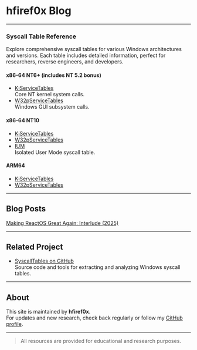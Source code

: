 # hfiref0x Blog

---

### Syscall Table Reference

Explore comprehensive syscall tables for various Windows architectures and versions. Each table includes detailed information, perfect for researchers, reverse engineers, and developers.

#### x86-64 NT6+ (includes NT 5.2 bonus)

- [KiServiceTables](https://hfiref0x.github.io/sctables/X86_64/NT6_syscalls.html)  
  Core NT kernel system calls.
- [W32pServiceTables](https://hfiref0x.github.io/sctables/X86_64/NT6_w32ksyscalls.html)  
  Windows GUI subsystem calls.

#### x86-64 NT10

- [KiServiceTables](https://hfiref0x.github.io/sctables/X86_64/NT10_syscalls.html)
- [W32pServiceTables](https://hfiref0x.github.io/sctables/X86_64/NT10_w32ksyscalls.html)
- [IUM](https://hfiref0x.github.io/sctables/X86_64/NT10_iumsyscalls.html)  
  Isolated User Mode syscall table.

#### ARM64

- [KiServiceTables](https://hfiref0x.github.io/sctables/ARM64/syscalls.html)
- [W32pServiceTables](https://hfiref0x.github.io/sctables/ARM64/w32ksyscalls.html)

---

## Blog Posts

[Making ReactOS Great Again: Interlude (2025)](https://github.com/hfiref0x/hfiref0x.github.io/blob/master/blog/articles/ReactOS_Interlude_2025.md)

---

## Related Project

- [SyscallTables on GitHub](https://github.com/hfiref0x/SyscallTables)  
  Source code and tools for extracting and analyzing Windows syscall tables.

---

## About

This site is maintained by **hfiref0x**.  
For updates and new research, check back regularly or follow my [GitHub profile](https://github.com/hfiref0x).

---

> All resources are provided for educational and research purposes.
